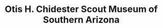 ---
layout: repo
title: "Otis H. Chidester Scout Museum of Southern Arizona"
id: 13344
permalink: repos/13344/
---